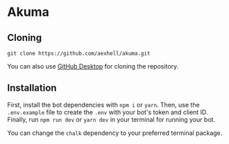 # Akuma
## Cloning
```
git clone https://github.com/aexhell/akuma.git
```
You can also use [GitHub Desktop](https://desktop.github.com/) for cloning the repository.
## Installation
First, install the bot dependencies with `npm i` or `yarn`.
Then, use the `.env.example` file to create the `.env` with your bot's token and client ID.
Finally, run `npm run dev` or `yarn dev` in your terminal for running your bot.

You can change the `chalk` dependency to your preferred terminal package.
